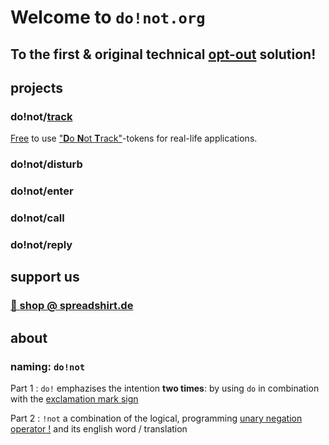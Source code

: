 # Welcome to `do!not.org`

## To the first & original technical [opt-out](https://en.wikipedia.org/wiki/opt-out) solution!

## projects

### do!not/[track](track/)

[Free](https://creativecommons.org/licenses/by-sa/4.0/) to use ["**D**o **N**ot **T**rack"](https://en.wikipedia.org/wiki/Do_Not_Track)-tokens for real-life applications.

### do!not/disturb
### do!not/enter
### do!not/call
### do!not/reply

## support us

### [🛒 shop @ spreadshirt.de](https://shop.spreadshirt.de/do-not/)

## about

### naming: ```do!not```

Part 1 : ```do!``` emphazises the intention **two times**: by using `do` in combination with the [exclamation mark sign](https://en.wikipedia.org/wiki/Exclamation_mark)

Part 2 : ```!not``` a combination of the logical, programming [unary negation operator !](https://en.wikipedia.org/wiki/Negation#Programming) and its english word / translation
